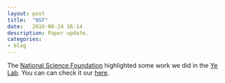 ```yaml
---
layout: post
title:  "NSF"
date:   2016-06-24 16:14
description: Paper update.
categories:
- blog
---
```


The [National Science Foundation][nsf] highlighted some work we did in the [Ye Lab][yelab]. You can can check it our [here][here].

[nsf]: http://www.nsf.gov/div/index.jsp?div=PHY
[yelab]: http://jilawww.colorado.edu/YeLabs/
[here]: http://www.nsf.gov/discoveries/disc_summ.jsp?cntn_id=135476&org=PHY

